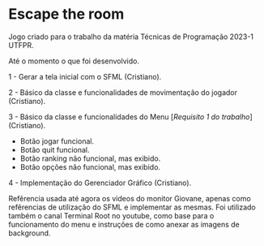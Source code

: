 # Escape the room
Jogo criado para o trabalho da matéria Técnicas de Programação 2023-1 UTFPR.

Até o momento o que foi desenvolvido.

1 - Gerar a tela inicial com o SFML (Cristiano).

2 - Básico da classe e funcionalidades de movimentação do jogador (Cristiano).

3 - Básico da classe e funcionalidades do Menu [*Requisito 1 do trabalho*] (Cristiano).
  - Botão jogar funcional.
  - Botão quit funcional.
  - Botão ranking não funcional, mas exibido.
  - Botão opções não funcional, mas exibido.
  
4 - Implementação do Gerenciador Gráfico (Cristiano).

Refêrencia usada até agora os videos do monitor Giovane, apenas como refêrencias de utilização do SFML e implementar as mesmas.
Foi utilizado também o canal Terminal Root no youtube, como base para o funcionamento do menu e instruções de como anexar as imagens de background.
